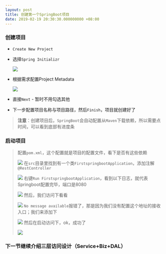 ```yaml
---
layout: post
title: 创建第一个SpringBoot项目
date: 2019-02-19 20:30:30.000000000 +08:00
---
```


### 创建项目
- `Create New Project`
- 选择`Spring Initializr`

	![](http://xbqn.nbshk.cn/20190219100300_jaLdDE_Screenshot.jpeg)
- 根据需求配置Project Metadata

	![](http://xbqn.nbshk.cn/20190219100608_oGtSGc_Screenshot.jpeg)
- 直接`Next` - 暂时不用勾选其他
- 下一步配置项目名称与项目路径，然后`Finish`，项目就创建好了
> **注意**：创建项目后，`SpringBoot`会自动配置从`Maven`下载依赖，所以需要点时间，可以看到底部有进度条

### 启动项目
> 配置`pom.xml`，这个配置就是项目的配置文件，看下是否有这些依赖
> 
> ![](http://xbqn.nbshk.cn/20190219101941_beyQLu_Screenshot.jpeg)
> 在`src`目录里找到有一个类`FirstspringbootApplication`，添加注解`@RestController`
> 
> ![](http://xbqn.nbshk.cn/20190219102424_Ui4vLw_Screenshot.jpeg)
> 右键`Run FirstspringbootApplication`，看到以下日志，就代表Springboot配置完毕，端口是8080
> 
> ![](http://xbqn.nbshk.cn/20190219102453_zIKPBu_Screenshot.jpeg)
> 然后，我们访问下看看
> 
> ![](http://xbqn.nbshk.cn/20190219102600_FSPpnp_Screenshot.jpeg)
> `No message available`报错了，那是因为我们没有配置这个地址的接收入口；我们来添加下
> 
> ![](http://xbqn.nbshk.cn/20190219103132_FCgDi9_Screenshot.jpeg)
> 然后在启动访问下，ok，成功了
> 
> ![](http://xbqn.nbshk.cn/20190219103549_ICrMy6_Screenshot.jpeg)
> 

### 下一节继续介绍三层访问设计（Service+Biz+DAL）


